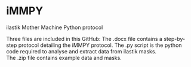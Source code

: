 # iMMPY
ilastik Mother Machine Python protocol 


Three files are included in this GitHub: 
        The .docx file contains a step-by-step protocol detailing the iMMPY protocol. 
        The .py script is the python code required to analyse and extract data from ilastik masks.  
        The .zip file contains example data and masks.
